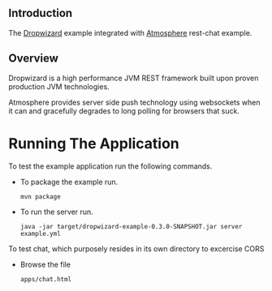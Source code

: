 ## Introduction

The [Dropwizard](http://dropwizard.codahale.com/) example integrated with [Atmosphere](https://github.com/Atmosphere/atmosphere) rest-chat example.

## Overview

Dropwizard is a high performance JVM REST framework built upon proven production JVM technologies.

Atmosphere provides server side push technology using websockets when it can and
gracefully degrades to long polling for browsers that suck.

# Running The Application

To test the example application run the following commands.

*   To package the example run.

        mvn package

*   To run the server run.

        java -jar target/dropwizard-example-0.3.0-SNAPSHOT.jar server example.yml

To test chat, which purposely resides in its own directory to excercise CORS

*   Browse the file

        apps/chat.html

